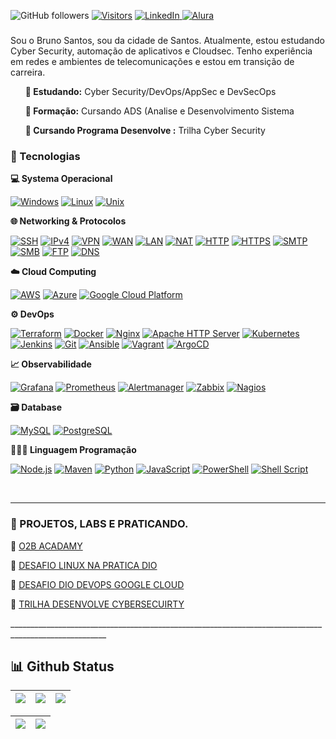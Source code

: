 
![GitHub followers](https://img.shields.io/github/followers/BrunoSantos88?style=social) 
[![Visitors](https://api.visitorbadge.io/api/combined?path=https%3A%2F%2Fgithub.com%2FBrunoSantos88&countColor=%2337d67a&style=flat-square&labelStyle=lower)](https://visitorbadge.io/status?path=https%3A%2F%2Fgithub.com%2FBrunoSantos88)
<a href="https://www.linkedin.com/in/brunosantos88/" target="_blank">
    <img src="https://img.shields.io/badge/LinkedIn-0077B5?style=flat-square&logo=linkedin&logoColor=white" alt="LinkedIn">
<a href="https://cursos.alura.com.br/user/ilovegamesrpg" target="_blank">
    <img src="https://img.shields.io/badge/Alura-52B6FF?style=flat-square&logo=alura&logoColor=white" alt="Alura">
</a>

<h3></h3>
Sou o Bruno Santos, sou da cidade de Santos. Atualmente, estou estudando Cyber Security, automação de aplicativos e Cloudsec. Tenho experiência em redes e ambientes de telecomunicações e estou em transição de carreira. </p>

<ul>
    <b> 🎯 Estudando:</b> Cyber Security/DevOps/AppSec e DevSecOps </li> </p>
    <b> 🎯 Formação:</b> Cursando ADS (Analise e Desenvolvimento Sistema </li> </p>
    <b> 🎯 Cursando Programa Desenvolve :</b> Trilha Cyber Security </li>  </p>
</ul>

</p>

<p align="left">
<h3> 🔗 Tecnologias</h3>

<b> 💻 Systema Operacional </b> <br> </p>
<a href="https://www.microsoft.com/en-us/windows/" alt="Windows" target="_blank">
    <img alt="Windows" src="https://img.shields.io/badge/Windows-0078D6?style=flat&logo=windows&logoColor=white"></a>
<a href="https://www.linux.org/" alt="Linux" target="_blank">
    <img alt="Linux" src="https://img.shields.io/badge/Linux-FCC624?style=flat&logo=linux&logoColor=black"></a>
<a href="https://en.wikipedia.org/wiki/Unix-like" alt="Unix" target="_blank">
    <img alt="Unix" src="https://img.shields.io/badge/Unix-000000?style=flat&logo=unix&logoColor=white"></a>
  </p>   
<b> 🌐 Networking & Protocolos </b> <br> </p>
  <a href="https://www.ssh.com/" alt="SSH" target="_blank">
    <img alt="SSH" src="https://img.shields.io/badge/SSH-000000?style=flat&logo=ssh&logoColor=white"></a>
<a href="https://en.wikipedia.org/wiki/IPv4" alt="IPv4" target="_blank">
    <img alt="IPv4" src="https://img.shields.io/badge/IPv4-0080FF?style=flat&logo=internet-explorer&logoColor=white"></a>
<a href="https://en.wikipedia.org/wiki/Virtual_private_network" alt="VPN" target="_blank">
    <img alt="VPN" src="https://img.shields.io/badge/VPN-009688?style=flat&logo=vpn&logoColor=white"></a>
<a href="https://en.wikipedia.org/wiki/Wide_area_network" alt="WAN" target="_blank">
    <img alt="WAN" src="https://img.shields.io/badge/WAN-FFA000?style=flat&logo=internet-explorer&logoColor=white"></a>
<a href="https://en.wikipedia.org/wiki/Local_area_network" alt="LAN" target="_blank">
    <img alt="LAN" src="https://img.shields.io/badge/LAN-4CAF50?style=flat&logo=internet-explorer&logoColor=white"></a>
<a href="https://en.wikipedia.org/wiki/Network_address_translation" alt="NAT" target="_blank">
    <img alt="NAT" src="https://img.shields.io/badge/NAT-FF5722?style=flat&logo=internet-explorer&logoColor=white"></a>
<a href="https://en.wikipedia.org/wiki/Hypertext_Transfer_Protocol" alt="HTTP" target="_blank">
    <img alt="HTTP" src="https://img.shields.io/badge/HTTP-FF5722?style=flat&logo=http&logoColor=white"></a>
<a href="https://en.wikipedia.org/wiki/HTTPS" alt="HTTPS" target="_blank">
    <img alt="HTTPS" src="https://img.shields.io/badge/HTTPS-00C853?style=flat&logo=https&logoColor=white"></a>
    <a href="https://en.wikipedia.org/wiki/Simple_Mail_Transfer_Protocol" alt="SMTP" target="_blank">
    <img alt="SMTP" src="https://img.shields.io/badge/SMTP-2196F3?style=flat&logo=mail.ru&logoColor=white"></a>
<a href="https://en.wikipedia.org/wiki/Server_Message_Block" alt="SMB" target="_blank">
    <img alt="SMB" src="https://img.shields.io/badge/SMB-4CAF50?style=flat&logo=smb&logoColor=white"></a>
<a href="https://en.wikipedia.org/wiki/File_Transfer_Protocol" alt="FTP" target="_blank">
    <img alt="FTP" src="https://img.shields.io/badge/FTP-03A9F4?style=flat&logo=ftp&logoColor=white"></a>
<a href="https://en.wikipedia.org/wiki/Domain_Name_System" alt="DNS" target="_blank">
    <img alt="DNS" src="https://img.shields.io/badge/DNS-7952B3?style=flat&logo=dns&logoColor=white"></a>


</p>
<b> ☁️ Cloud Computing </b> <br> </p>
<a href="https://aws.amazon.com" alt="AWS" target="_blank">
    <img alt="AWS" src="https://img.shields.io/badge/Amazon_AWS-FFD700?style=flat&logo=amazon-aws&logoColor=white"></a>
<a href="https://azure.microsoft.com" alt="Azure" target="_blank">
    <img alt="Azure" src="https://img.shields.io/badge/Microsoft_Azure-0089D6?style=flat&logo=microsoft-azure&logoColor=white"></a> 
<a href="https://cloud.google.com" alt="Google Cloud Platform" target="_blank">
    <img alt="Google Cloud Platform" src="https://img.shields.io/badge/Google_Cloud_Platform-4285F4?style=flat&logo=google-cloud&logoColor=white"></a> 
</p>
<b> ⚙️ DevOps </b>  </p>

<a href="https://www.terraform.io" alt="Terraform" target="_blank">
    <img alt="Terraform" src="https://img.shields.io/badge/Terraform-7647a7?style=flat&logo=terraform&logoColor=white"></a> 
<a href="https://www.docker.com" alt="Docker" target="_blank">
    <img alt="Docker" src="https://img.shields.io/badge/Docker-2496ED?style=flat&logo=docker&logoColor=white"></a>
<a href="https://www.nginx.com" alt="Nginx" target="_blank">
    <img alt="Nginx" src="https://img.shields.io/badge/Nginx-009639?style=flat&logo=nginx&logoColor=white"></a>
<a href="https://httpd.apache.org/" alt="Apache HTTP Server" target="_blank">
    <img alt="Apache HTTP Server" src="https://img.shields.io/badge/Apache_HTTP_Server-D22128?style=flat&logo=apache&logoColor=white"></a>
<a href="https://kubernetes.io" alt="Kubernetes" target="_blank">
    <img alt="Kubernetes" src="https://img.shields.io/badge/Kubernetes-326CE5?style=flat&logo=kubernetes&logoColor=white"></a>  
<a href="https://www.jenkins.io" alt="Jenkins" target="_blank">
    <img alt="Jenkins" src="https://img.shields.io/badge/Jenkins-D24939?style=flat&logo=jenkins&logoColor=white"></a>
<a href="https://git-scm.com/" alt="Git" target="_blank">
    <img alt="Git" src="https://img.shields.io/badge/Git-F05032?style=flat&logo=git&logoColor=white"></a>
<a href="https://www.ansible.com" alt="Ansible" target="_blank">
   <img alt="Ansible" src="https://img.shields.io/badge/Ansible-EE0000?style=flat&logo=ansible&logoColor=white"></a>
<a href="https://www.vagrantup.com/" alt="Vagrant" target="_blank">
    <img alt="Vagrant" src="https://img.shields.io/badge/Vagrant-1563FF?style=flat&logo=vagrant&logoColor=white"></a>
<a href="https://argoproj.github.io/argo-cd/" alt="ArgoCD" target="_blank">
    <img alt="ArgoCD" src="https://img.shields.io/badge/ArgoCD-5898F1?style=flat&logo=argo-cd&logoColor=white"></a>
 </p>

<b> 📈 Observabilidade </b> </p>
<a href="https://grafana.com" alt="Grafana" target="_blank">
 <img alt="Grafana" src="https://img.shields.io/badge/Grafana-F46800?style=flat&logo=grafana&logoColor=white"></a>
<a href="https://prometheus.io" alt="Prometheus" target="_blank">
 <img alt="Prometheus" src="https://img.shields.io/badge/Prometheus-E6522C?style=flat&logo=prometheus&logoColor=white"></a>
<a href="https://prometheus.io" alt="Alertmanager" target="_blank">
<img alt="Alertmanager" src="https://img.shields.io/badge/Alertmanager-FFA500?style=flat&logo=prometheus&logoColor=white"></a> 
<a href="https://www.zabbix.com/" alt="Zabbix" target="_blank">
<img alt="Zabbix" src="https://img.shields.io/badge/Zabbix-DC382D?style=flat&logo=zabbix&logoColor=white"></a>
<a href="https://www.nagios.org/" alt="Nagios" target="_blank">
    <img alt="Nagios" src="https://upload.wikimedia.org/wikipedia/commons/thumb/2/29/Nagios_logo.svg/1200px-Nagios_logo.svg.png">
</a>
</p>
<b> 🗃️ Database</b> </p>
<a href="https://www.mysql.com" alt="MySQL" target="_blank">
<img alt="MySQL" src="https://img.shields.io/badge/MySQL-005C84?style=flat&logo=mysql&logoColor=white"></a>
<a href="https://www.postgresql.org" alt="PostgreSQL" target="_blank">
 <img alt="PostgreSQL" src="https://img.shields.io/badge/PostgreSQL-336791?style=flat&logo=postgresql&logoColor=white"></a> 
 
</p>

<b> 👨🏻‍💻 Linguagem Programação</b> </p>
<a href="https://nodejs.org" alt="Node.js" target="_blank">
    <img alt="Node.js" src="https://img.shields.io/badge/Node.js-43853D?style=flat&logo=node.js&logoColor=white"></a>
<a href="https://maven.apache.org" alt="Maven" target="_blank">
    <img alt="Maven" src="https://img.shields.io/badge/Maven-C71A36?style=flat&logo=apache-maven&logoColor=white"></a>
<a href="https://www.python.org" alt="Python" target="_blank">
    <img alt="Python" src="https://img.shields.io/badge/Python-3776AB?style=flat&logo=python&logoColor=white"></a>
<a href="https://developer.mozilla.org/pt-BR/docs/Web/JavaScript" alt="JavaScript" target="_blank">
    <img alt="JavaScript" src="https://img.shields.io/badge/JavaScript-F7DF1E?style=flat&logo=javascript&logoColor=black"></a> 
<a href="https://docs.microsoft.com/en-us/powershell/" alt="PowerShell" target="_blank">
    <img alt="PowerShell" src="https://img.shields.io/badge/PowerShell-5391FE?style=flat&logo=powershell&logoColor=white"></a>
<a href="https://en.wikipedia.org/wiki/Shell_script" alt="Shell Script" target="_blank">
    <img alt="Shell Script" src="https://img.shields.io/badge/Shell_Script-4EAA25?style=flat&logo=gnu-bash&logoColor=white"></a>
    </p>
<br>
______________________________________________________________________________________________________

<h3> 🔗 PROJETOS, LABS E PRATICANDO.</h3>  </p>
     📕 <a href=https://github.com/BrunoSantos88/desafio_o11y_bruno.git/> O2B ACADAMY </a>  </p>
     📕 <a href=https://github.com/BrunoSantos88/bootcamp-linux-dio/> DESAFIO LINUX NA PRATICA DIO </a>  </p>
     📕 <a href=https://github.com/BrunoSantos88/GoogleCloud-Desafio-Dio-Experience/> DESAFIO DIO DEVOPS GOOGLE CLOUD </a>  </p>
     📕 <a href=https://github.com/BrunoSantos88/Desenvolve-Security.git/> TRILHA DESENVOLVE CYBERSECUIRTY </a>  </p>
</li>
 ______________________________________________________________________________________________________

 

## 📊 Github Status
| ![](http://github-profile-summary-cards.vercel.app/api/cards/stats?username=BrunoSantos88&theme=blueberry) | ![](http://github-profile-summary-cards.vercel.app/api/cards/repos-per-language?username=BrunoSantos88&theme=blueberry) | ![](http://github-profile-summary-cards.vercel.app/api/cards/most-commit-language?username=BrunoSantos88&theme=blueberry) |
| :-: | :-: | :-: |

|![](http://github-profile-summary-cards.vercel.app/api/cards/productive-time?username=BrunoSantos88&theme=blueberry&utcOffset=8) |![](http://github-profile-summary-cards.vercel.app/api/cards/profile-details?username=BrunoSantos88&theme=blueberry)| 
| :-: | :-: |


